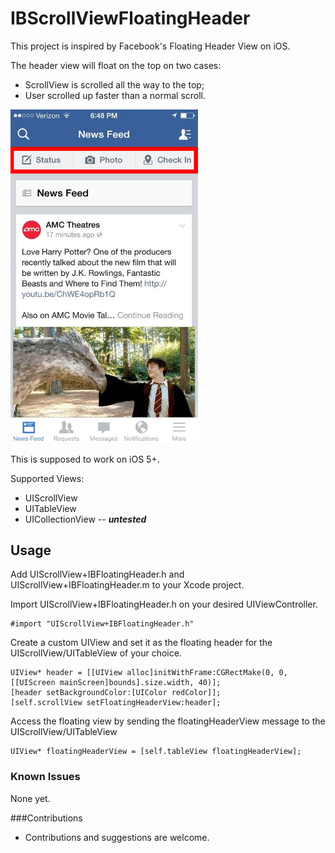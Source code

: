 IBScrollViewFloatingHeader
==========================

This project is inspired by Facebook's Floating Header View on iOS.

The header view will float on the top on two cases:
 - ScrollView is scrolled all the way to the top;
 - User scrolled up faster than a normal scroll.

<img src="images/image1.jpg" alt="Facebook Example" style="width:300px;"/>

This is supposed to work on iOS 5+.

Supported Views:

 - UIScrollView
 - UITableView
 - UICollectionView -- ***untested***
 
## Usage
Add UIScrollView+IBFloatingHeader.h and UIScrollView+IBFloatingHeader.m to your Xcode project.

Import UIScrollView+IBFloatingHeader.h on your desired UIViewController.

	#import "UIScrollView+IBFloatingHeader.h"
	
Create a custom UIView and set it as the floating header for the UIScrollView/UITableView of your choice.

	UIView* header = [[UIView alloc]initWithFrame:CGRectMake(0, 0, [[UIScreen mainScreen]bounds].size.width, 40)];
    [header setBackgroundColor:[UIColor redColor]];
    [self.scrollView setFloatingHeaderView:header];
	
Access the floating view by sending the floatingHeaderView message to the UIScrollView/UITableView

    UIView* floatingHeaderView = [self.tableView floatingHeaderView];
    
### Known Issues
None yet.

###Contributions
- Contributions and suggestions are welcome.